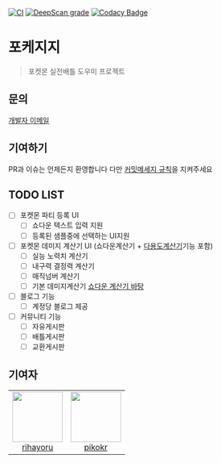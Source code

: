[![CI](https://github.com/pokegg-online/pokegg-frontend/actions/workflows/ci.yml/badge.svg)](https://github.com/pokegg-online/pokegg-frontend/actions/workflows/ci.yml)
[![DeepScan grade](https://deepscan.io/api/teams/21365/projects/24790/branches/766783/badge/grade.svg)](https://deepscan.io/dashboard#view=project&tid=21365&pid=24790&bid=766783)
[![Codacy Badge](https://app.codacy.com/project/badge/Grade/a619ebade97248f89ac38e21fe841d16)](https://app.codacy.com/gh/pokegg-online/pokegg-frontend/dashboard?utm_source=gh&utm_medium=referral&utm_content=&utm_campaign=Badge_grade)
# 포케지지
> 포켓몬 실전배틀 도우미 프로젝트

## 문의
[개발자 이메일](mailto://admin@pokegg.online)
## 기여하기
PR과 이슈는 언제든지 환영합니다 다만 [커밋메세지 규칙](https://www.npmjs.com/package/git-commit-msg-linter)을 지켜주세요

## TODO LIST
- [ ] 포켓몬 파티 등록 UI
  - [ ] 쇼다운 텍스트 입력 지원
  - [ ] 등록된 샘플중에 선택하는 UI지원
- [ ] 포켓몬 데미지 계산기 UI (쇼다운계산기 + [다용도계산기](http://pokecalc.epizy.com/?i=1)기능 포함)
  - [ ] 실능 노력치 계산기
  - [ ] 내구력 결정력 계산기
  - [ ] 매직넘버 계산기
  - [ ] 기본 데미지계산기 [쇼다운 계산기 바탕](https://github.com/smogon/damage-calc)
- [ ] 블로그 기능
  - [ ] 계정당 블로그 제공
- [ ] 커뮤니티 기능
  - [ ] 자유게시판
  - [ ] 배틀게시판
  - [ ] 교환게시판

## 기여자
<table>
  <tr>
    <td align="center">
      <a href="https://github.com/rihayoru">
        <img src="https://avatars.githubusercontent.com/u/55011525?v=4" width="100px;">
        <br />rihayoru
      </a>
    </td>
    <td align="center">
      <a href="https://github.com/pikokr">
        <img src="https://avatars.githubusercontent.com/u/68010770?v=4" width="100px;">
        <br />pikokr
      </a>
    </td>
  </tr>
</table>